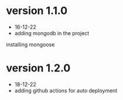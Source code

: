 # version 1.1.0
- 16-12-22
- adding mongodb in the project

installing mongoose



# version 1.2.0
- 18-12-22
- adding github actions for auto deployment